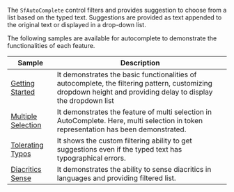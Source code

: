 The `SfAutoComplete` control filters and provides suggestion to choose from a list based on the typed text. Suggestions are provided as text appended to the original text or displayed in a drop-down list.

The following samples are available for autocomplete to demonstrate the functionalities of each feature.

| Sample | Description |
| ------ | ----------- |
|[Getting Started](AutoComplete.cs)|It demonstrates the basic functionalities of autocomplete, the filtering pattern, customizing dropdown height and providing delay to display the dropdown list|
|[Multiple Selection](MultiSelection.cs)| It demonstrates the feature of multi selection in AutoComplete. Here, multi selection in token representation has been demonstrated.|
|[Tolerating Typos](ToleratingTypos.cs)| It shows the custom filtering ability to get suggestions even if the typed text has typographical errors.|
|[Diacritics Sense](Diacritics_Sense.cs)|It demonstrates the ability to sense diacritics in languages and providing filtered list.|